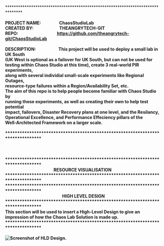 *******************************************************************************<br>
<br>
<b>PROJECT NAME:     ChaosStudioLab<br>
<b>CREATED BY:      THEANGRYTECH-GIT<br>
REPO:         https://github.com/theangrytech-git/ChaosStudioLab<br><br>
DESCRIPTION:</b>      This project will be used to deploy a small lab in UK South <br>
(UK West is optional as a failover for UK South, but can not be used for <br>
testing within Chaos Studio at this time), create 3 real-world PIR experiments, <br>
along with several individial small-scale experiments like Regional Outages, <br>
resource-type failures within a Region/Availability Set, etc. <br>
The aim of this repo is to help people become familiar with Chaos Studio by <br>
running these experiments, as well as creating their own to help test potential <br>
impact, failovers, Disaster Recovery plans at one level, and the Resilancy, <br>
Operational Excellence, and Performance Effeciency pillars of the <br>
Well-Architected Framework on a larger scale.<br>
<br>
*******************************************************************************<br>
<br>
<br>
<br>
*******************************************************************************<br>
                           <b>RESOURCE VISUALISATION</b><br>
*******************************************************************************<br>
*******************************************************************************<br>
                             <b>HIGH LEVEL DESIGN</b><br>
*******************************************************************************<br>
This section will be used to insert a High-Level Design to give an<br>
impression of how the Chaos Lab Solution is made up.<br>
*******************************************************************************<br>
<br>
![Screenshot of HLD Design.](https://github.com/theangrytech-git/ChaosStudioLab)

